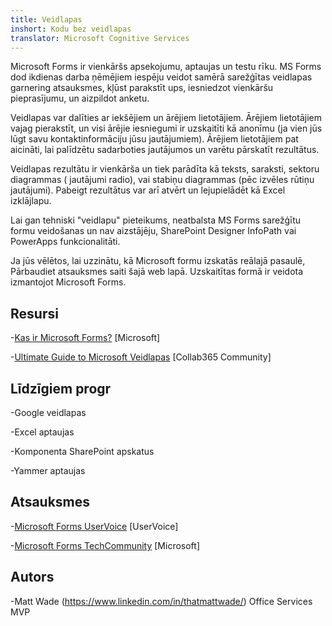 ```yaml
---
title: Veidlapas
inshort: Kodu bez veidlapas
translator: Microsoft Cognitive Services
---
```


Microsoft Forms ir vienkāršs apsekojumu, aptaujas un testu rīku. MS Forms dod
ikdienas darba ņēmējiem iespēju veidot samērā sarežģītas veidlapas
garnering atsauksmes, kļūst parakstīt ups, iesniedzot vienkāršu pieprasījumu, un
aizpildot anketu.

Veidlapas var dalīties ar iekšējiem un ārējiem lietotājiem. Ārējiem lietotājiem
vajag pierakstīt, un visi ārējie iesniegumi ir uzskaitīti kā anonīmu
(ja vien jūs lūgt savu kontaktinformāciju jūsu jautājumiem).
Ārējiem lietotājiem pat aicināti, lai palīdzētu sadarboties jautājumos un
varētu pārskatīt rezultātus.

Veidlapas rezultātu ir vienkārša un tiek parādīta kā teksts, saraksti, sektoru diagrammas (
jautājumi radio), vai stabiņu diagrammas (pēc izvēles rūtiņu jautājumi). Pabeigt
rezultātus var arī atvērt un lejupielādēt kā Excel izklājlapu.

Lai gan tehniski "veidlapu" pieteikums, neatbalsta MS Forms
sarežģītu formu veidošanas un nav aizstājēju, SharePoint Designer
InfoPath vai PowerApps funkcionalitāti.

Ja jūs vēlētos, lai uzzinātu, kā Microsoft formu izskatās reālajā pasaulē,
Pārbaudiet atsauksmes saiti šajā web lapā. Uzskaitītas formā ir veidota
izmantojot Microsoft Forms.

Resursi
---------

-[Kas ir Microsoft Forms?](https://support.office.com/en-us/forms)
    \[Microsoft\]

-[Ultimate Guide to Microsoft
    Veidlapas](https://collab365.community/ultimate-guide-microsoft-forms/)
    \[Collab365 Community\]

Līdzīgiem progr
------------

-Google veidlapas

-Excel aptaujas

-Komponenta SharePoint apskatus

-Yammer aptaujas

Atsauksmes
---------

-[Microsoft Forms UserVoice](https://microsoftforms.uservoice.com/forums/386451-welcome-to-microsoft-forms-suggestion-box)
    \[UserVoice\]

-[Microsoft Forms TechCommunity](https://techcommunity.microsoft.com/t5/Microsoft-Forms/ct-p/MicrosoftForms)
    \[Microsoft\]

Autors
---------

-Matt Wade (https://www.linkedin.com/in/thatmattwade/) Office Services MVP



